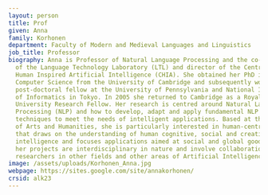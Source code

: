 ```yaml
---
layout: person
title: Prof
given: Anna
family: Korhonen
department: Faculty of Modern and Medieval Languages and Linguistics
job_title: Professor
biography: Anna is Professor of Natural Language Processing and the co-director
  of the Language Technology Laboratory (LTL) and director of the Centre for
  Human Inspired Artificial Intelligence (CHIA). She obtained her PhD in
  Computer Science from the University of Cambridge and subsequently worked as a
  post-doctoral fellow at the University of Pennsylvania and National Institute
  of Informatics in Tokyo. In 2005 she returned to Cambridge as a Royal Society
  University Research Fellow. Her research is centred around Natural Language
  Processing (NLP) and how to develop, adapt and apply fundamental NLP
  techniques to meet the needs of intelligent applications. Based at the School
  of Arts and Humanities, she is particularly interested in human-centric NLP
  that draws on the understanding of human cognitive, social and creative
  intelligence and focuses applications aimed at social and global good. Many of
  her projects are interdisciplinary in nature and involve collaboration with
  researchers in other fields and other areas of Artificial Intelligence.
image: /assets/uploads/Korhonen_Anna.jpg
webpage: https://sites.google.com/site/annakorhonen/
crsid: alk23
---
```

